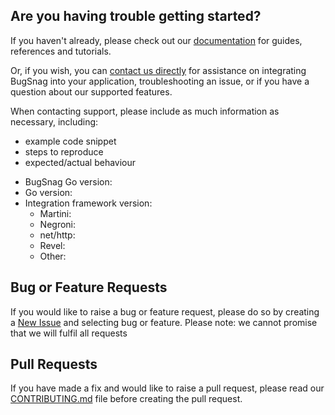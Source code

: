 ## Are you having trouble getting started?
If you haven't already, please check out our [documentation](https://docs.bugsnag.com/platforms/go/) for guides, references and tutorials.

Or, if you wish, you can [contact us directly](mailto:support@bugsnag.com) for assistance on integrating BugSnag into your application, troubleshooting an issue, or if you have a question about our supported features.

When contacting support, please include as much information as necessary, including:

- example code snippet
- steps to reproduce
- expected/actual behaviour 

* BugSnag Go version:
* Go version:
* Integration framework version:
    * Martini:
    * Negroni:
    * net/http:
    * Revel:
    * Other:

## Bug or Feature Requests
If you would like to raise a bug or feature request, please do so by creating a [New Issue](https://github.com/bugsnag/bugsnag-go/issues/new/choose) and selecting bug or feature.
Please note: we cannot promise that we will fulfil all requests

## Pull Requests
If you have made a fix and would like to raise a pull request, please read our [CONTRIBUTING.md](../CONTRIBUTING.md) file before creating the pull request.
